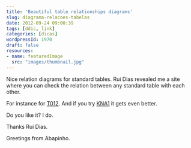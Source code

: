 ```yaml
---
title: 'Beautiful table relationships diagrams'
slug: diagrama-relacoes-tabelas
date: 2012-09-24 09:00:39
tags: [ddic, link]
categories: [dicas]
wordpressId: 1970
draft: false
resources:
- name: featuredImage
  src: "images/thumbnail.jpg"
---
```

Nice relation diagrams for standard tables. Rui Dias revealed me a site where you can check the relation between any standard table with each other.

For instance for [T012][1].
And if you try [KNA1][2] it gets even better.

Do you like it? I do.

Thanks Rui Dias.

Greetings from Abapinho.

   [1]: http://stechno.net/index.php?option=com_saptable&view=saptable&id=T012&layout=graph
   [2]: http://stechno.net/index.php?option=com_saptable&view=saptable&id=KNA1&layout=graph
